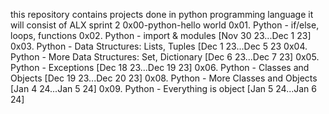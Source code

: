 this repository contains projects done in python programming language
it will consist of ALX sprint 2
0x00-python-hello world
0x01. Python - if/else, loops, functions
0x02. Python - import & modules [Nov 30 23...Dec 1 23]
0x03. Python - Data Structures: Lists, Tuples [Dec 1 23...Dec 5 23
0x04. Python - More Data Structures: Set, Dictionary [Dec 6 23...Dec 7 23]
0x05. Python - Exceptions [Dec 18 23...Dec 19 23]
0x06. Python - Classes and Objects [Dec 19 23...Dec 20 23]
0x08. Python - More Classes and Objects [Jan 4 24...Jan 5 24]
0x09. Python - Everything is object [Jan 5 24...Jan 6 24]
